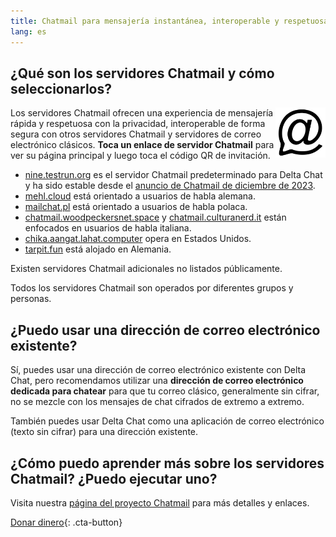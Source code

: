 ```yaml
---
title: Chatmail para mensajería instantánea, interoperable y respetuosa con la privacidad
lang: es
---
```


## ¿Qué son los servidores Chatmail y cómo seleccionarlos?

<img alt="Chatmail logo" src="../assets/logos/chatmail.svg" width="80" style="float:right;" />

Los servidores Chatmail ofrecen una experiencia de mensajería rápida y respetuosa con la privacidad, interoperable de
forma segura con otros servidores Chatmail y servidores de correo electrónico clásicos. **Toca un enlace de servidor
Chatmail** para ver su página principal y luego toca el código QR de invitación.

- [nine.testrun.org](https://nine.testrun.org) es el servidor Chatmail predeterminado para Delta Chat y ha sido estable
  desde el [anuncio de Chatmail de diciembre de 2023](https://delta.chat/en/2023-12-13-chatmail).
- [mehl.cloud](https://mehl.cloud) está orientado a usuarios de habla alemana.
- [mailchat.pl](https://mailchat.pl) está orientado a usuarios de habla polaca.
- [chatmail.woodpeckersnet.space](https://chatmail.woodpeckersnest.space/)
  y [chatmail.culturanerd.it](https://chatmail.culturanerd.it) están enfocados en usuarios de habla italiana.
- [chika.aangat.lahat.computer](https://chika.aangat.lahat.computer/) opera en Estados Unidos.
- [tarpit.fun](https://tarpit.fun) está alojado en Alemania.

Existen servidores Chatmail adicionales no listados públicamente.

Todos los servidores Chatmail son operados por diferentes grupos y personas.

## ¿Puedo usar una dirección de correo electrónico existente?

Sí, puedes usar una dirección de correo electrónico existente con Delta Chat, pero recomendamos utilizar una **dirección
de correo electrónico dedicada para chatear** para que tu correo clásico, generalmente sin cifrar, no se mezcle con los
mensajes de chat cifrados de extremo a extremo.

También puedes usar Delta Chat como una aplicación de correo electrónico (texto sin cifrar) para una dirección
existente.

## ¿Cómo puedo aprender más sobre los servidores Chatmail? ¿Puedo ejecutar uno?

Visita nuestra [página del proyecto Chatmail](https://chatmail.at) para más detalles y enlaces.

[Donar dinero](donate){: .cta-button}
